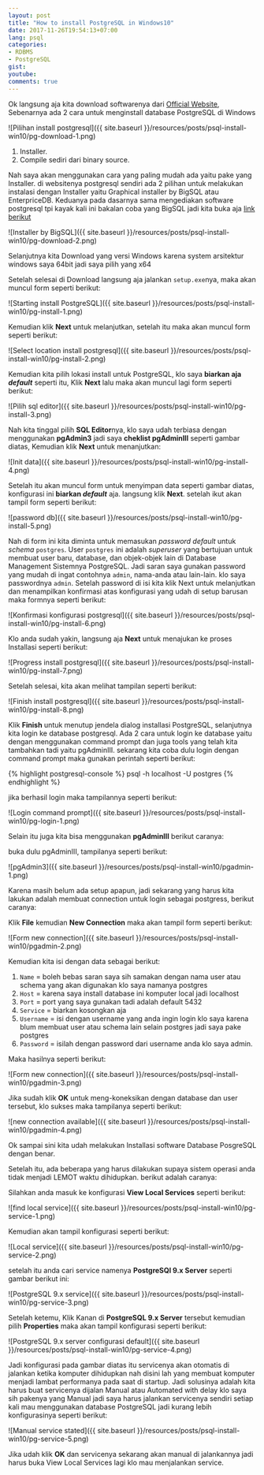 ```yaml
---
layout: post
title: "How to install PostgreSQL in Windows10"
date: 2017-11-26T19:54:13+07:00
lang: psql
categories:
- RDBMS
- PostgreSQL
gist: 
youtube: 
comments: true
---
```


Ok langsung aja kita download softwarenya dari [Official Website](https://www.postgresql.org/download/windows/), Sebenarnya ada 2 cara untuk menginstall database PostgreSQL di Windows

![Pilihan install postgresql]({{ site.baseurl }}/resources/posts/psql-install-win10/pg-download-1.png)

1. Installer.
2. Compile sediri dari binary source.

Nah saya akan menggunakan cara yang paling mudah ada yaitu pake yang Installer. di websitenya postgresql sendiri ada 2 pilihan untuk melakukan instalasi dengan Installer yaitu Graphical installer by BigSQL atau EnterpriceDB. Keduanya pada dasarnya sama mengediakan software postgresql tpi kayak kali ini bakalan coba yang BigSQL jadi kita buka aja [link berikut](https://www.openscg.com/bigsql/postgresql/installers.jsp/)

![Installer by BigSQL]({{ site.baseurl }}/resources/posts/psql-install-win10/pg-download-2.png)

Selanjutnya kita Download yang versi Windows karena system arsitektur windows saya 64bit jadi saya pilih yang x64

Setelah selesai di Download langsung aja jalankan `setup.exe`nya, maka akan muncul form seperti berikut:

![Starting install PostgreSQL]({{ site.baseurl }}/resources/posts/psql-install-win10/pg-install-1.png)

Kemudian klik **Next** untuk melanjutkan, setelah itu maka akan muncul form seperti berikut:

![Select location install postgresql]({{ site.baseurl }}/resources/posts/psql-install-win10/pg-install-2.png)

Kemudian kita pilih lokasi install untuk PostgreSQL, klo saya **biarkan aja _default_** seperti itu, Klik **Next** lalu maka akan muncul lagi form seperti berikut:

![Pilih sql editor]({{ site.baseurl }}/resources/posts/psql-install-win10/pg-install-3.png)

Nah kita tinggal pilih **SQL Editor**nya, klo saya udah terbiasa dengan menggunakan **pgAdmin3** jadi saya **cheklist pgAdminIII** seperti gambar diatas, Kemudian klik **Next** untuk menanjutkan:

![Init data]({{ site.baseurl }}/resources/posts/psql-install-win10/pg-install-4.png)

Setelah itu akan muncul form untuk menyimpan data seperti gambar diatas, konfigurasi ini **biarkan _default_** aja. langsung klik **Next**. setelah ikut akan tampil form seperti berikut:

![password db]({{ site.baseurl }}/resources/posts/psql-install-win10/pg-install-5.png)

Nah di form ini kita diminta untuk memasukan _password default_ untuk _schema_ `postgres`. User `postgres` ini adalah _superuser_ yang bertujuan untuk membuat user baru, database, dan objek-objek lain di Database Management Sistemnya PostgreSQL. Jadi saran saya gunakan password yang mudah di ingat contohnya `admin`, nama-anda atau lain-lain. klo saya passwordnya `admin`. Setelah password di isi kita klik Next untuk melanjutkan dan menampilkan konfirmasi atas konfigurasi yang udah di setup barusan maka formnya seperti berikut:

![Konfirmasi konfigurasi postgresql]({{ site.baseurl }}/resources/posts/psql-install-win10/pg-install-6.png)

Klo anda sudah yakin, langsung aja **Next** untuk menajukan ke proses Installasi seperti berikut:

![Progress install postgresql]({{ site.baseurl }}/resources/posts/psql-install-win10/pg-install-7.png)

Setelah selesai, kita akan melihat tampilan seperti berikut:

![Finish install postgresql]({{ site.baseurl }}/resources/posts/psql-install-win10/pg-install-8.png)

Klik **Finish** untuk menutup jendela dialog installasi PostgreSQL, selanjutnya kita login ke database postgresql. Ada 2 cara untuk login ke database yaitu dengan menggunakan command prompt dan juga tools yang telah kita tambahkan tadi yaitu pgAdminIII. sekarang kita coba dulu login dengan command prompt maka gunakan perintah seperti berikut:

{% highlight postgresql-console %} psql -h localhost -U postgres {% endhighlight %}

jika berhasil login maka tampilannya seperti berikut:

![Login command prompt]({{ site.baseurl }}/resources/posts/psql-install-win10/pg-login-1.png)

Selain itu juga kita bisa menggunakan **pgAdminIII** berikut caranya:

buka dulu pgAdminIII, tampilanya seperti berikut:

![pgAdmin3]({{ site.baseurl }}/resources/posts/psql-install-win10/pgadmin-1.png)

Karena masih belum ada setup apapun, jadi sekarang yang harus kita lakukan adalah membuat connection untuk login sebagai postgress, berikut caranya:

Klik **File** kemudian **New Connection** maka akan tampil form seperti berikut:

![Form new connection]({{ site.baseurl }}/resources/posts/psql-install-win10/pgadmin-2.png)

Kemudian kita isi dengan data sebagai berikut:

1. `Name` = boleh bebas saran saya sih samakan dengan nama user atau schema yang akan digunakan klo saya namanya postgres
2. `Host` = karena saya install database ini komputer local jadi localhost
3. `Port` = port yang saya gunakan tadi adalah default 5432
4. `Service` = biarkan kosongkan aja
5. `Username` = isi dengan username yang anda ingin login klo saya karena blum membuat user atau schema lain selain postgres jadi saya pake postgres
6. `Password` = isilah dengan password dari username anda klo saya admin.

Maka hasilnya seperti berikut:

![Form new connection]({{ site.baseurl }}/resources/posts/psql-install-win10/pgadmin-3.png)

Jika sudah klik **OK** untuk meng-koneksikan dengan database dan user tersebut, klo sukses maka tampilanya seperti berikut:

![new connection available]({{ site.baseurl }}/resources/posts/psql-install-win10/pgadmin-4.png)

Ok sampai sini kita udah melakukan Installasi software Database PosgreSQL dengan benar.

Setelah itu, ada beberapa yang harus dilakukan supaya sistem operasi anda tidak menjadi LEMOT waktu dihidupkan. berikut adalah caranya:

Silahkan anda masuk ke konfigurasi **View Local Services** seperti berikut:

![find local service]({{ site.baseurl }}/resources/posts/psql-install-win10/pg-service-1.png)

Kemudian akan tampil konfigurasi seperti berikut:

![Local service]({{ site.baseurl }}/resources/posts/psql-install-win10/pg-service-2.png)

setelah itu anda cari service namenya **PostgreSQl 9.x Server** seperti gambar berikut ini:

![PostgreSQL 9.x service]({{ site.baseurl }}/resources/posts/psql-install-win10/pg-service-3.png)

Setelah ketemu, Klik Kanan di **PostgreSQL 9.x Server** tersebut kemudian pilih **Properties** maka akan tampil konfigurasi seperti berikut:

![PostgreSQL 9.x server configurasi default]({{ site.baseurl }}/resources/posts/psql-install-win10/pg-service-4.png)

Jadi konfigurasi pada gambar diatas itu servicenya akan otomatis di jalankan ketika komputer dihidupkan nah disini lah yang membuat komputer menjadi lambat performanya pada saat di startup. Jadi solusinya adalah kita harus buat servicenya dijalan Manual atau Automated with delay klo saya sih pakenya yang Manual jadi saya harus jalankan servicenya sendiri setiap kali mau menggunakan database PostgreSQL jadi kurang lebih konfigurasinya seperti berikut:

![Manual service stated]({{ site.baseurl }}/resources/posts/psql-install-win10/pg-service-5.png)

Jika udah klik **OK** dan servicenya sekarang akan manual di jalankannya jadi harus buka View Local Services lagi klo mau menjalankan service.